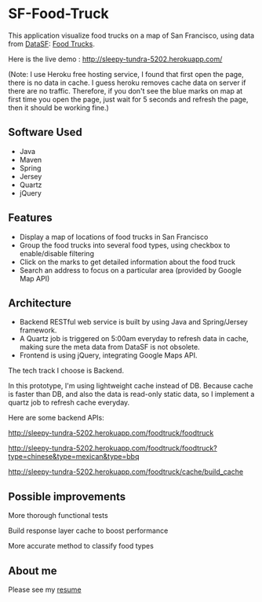 SF-Food-Truck
=============

This application visualize food trucks on a map of San Francisco, using data from [DataSF](http://www.datasf.org/): [Food
Trucks](https://data.sfgov.org/Permitting/Mobile-Food-Facility-Permit/rqzj-sfat).

Here is the live demo : http://sleepy-tundra-5202.herokuapp.com/

(Note: I use Heroku free hosting service, I found that first open the page, there is no data in cache. I guess heroku removes cache data on server if there are no traffic. Therefore, if you don't see the blue marks on map at first time you open the page, just wait for 5 seconds and refresh the page, then it should be working fine.)


Software Used
-------------

* Java
* Maven
* Spring
* Jersey
* Quartz
* jQuery


Features
-------------

* Display a map of locations of food trucks in San Francisco
* Group the food trucks into several food types, using checkbox to enable/disable filtering
* Click on the marks to get detailed information about the food truck
* Search an address to focus on a particular area (provided by Google Map API)


Architecture
-------------
* Backend RESTful web service is built by using Java and Spring/Jersey framework. 
* A Quartz job is triggered on 5:00am everyday to refresh data in cache, making sure the meta data from DataSF is not obsolete.
* Frontend is using jQuery, integrating Google Maps API.

The tech track I choose is Backend.

In this prototype, I'm using lightweight cache instead of DB. Because cache is faster than DB, and also the data is read-only static data, so I implement a quartz job to refresh cache everyday. 

Here are some backend APIs:

http://sleepy-tundra-5202.herokuapp.com/foodtruck/foodtruck

http://sleepy-tundra-5202.herokuapp.com/foodtruck/foodtruck?type=chinese&type=mexican&type=bbq

http://sleepy-tundra-5202.herokuapp.com/foodtruck/cache/build_cache


Possible improvements
---------------------
More thorough functional tests

Build response layer cache to boost performance

More accurate method to classify food types


About me
-----------
Please see my [resume](https://www.dropbox.com/s/gi2c0np3olmd8tj/HangFu_Resume.pdf?dl=0)


